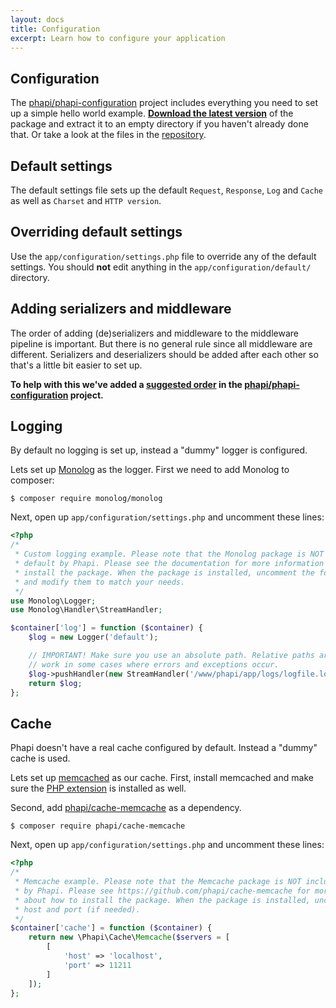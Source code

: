 ```yaml
---
layout: docs
title: Configuration
excerpt: Learn how to configure your application
---
```


## Configuration
The [phapi/phapi-configuration](https://github.com/phapi/phapi-configuration) project includes everything you need to set up a simple hello world example. **[Download the latest version](https://github.com/phapi/phapi-configuration/archive/master.zip)** of the package and extract it to an empty directory if you haven't already done that. Or take a look at the files in the [repository](https://github.com/phapi/phapi-configuration).

## Default settings
The default settings file sets up the default <code>Request</code>, <code>Response</code>, <code>Log</code> and <code>Cache</code> as well as <code>Charset</code> and <code>HTTP version</code>.

## Overriding default settings
Use the <code>app/configuration/settings.php</code> file to override any of the default settings. You should **not** edit anything in the <code>app/configuration/default/</code> directory.

## Adding serializers and middleware
The order of adding (de)serializers and middleware to the middleware pipeline is important. But there is no general rule since all middleware are different. Serializers and deserializers should be added after each other so that's a little bit easier to set up.

**To help with this we've added a [suggested order](https://github.com/phapi/phapi-configuration/blob/master/app/configuration/middleware.php) in the [phapi/phapi-configuration](https://github.com/phapi/phapi-configuration/) project.**

## Logging
By default no logging is set up, instead a "dummy" logger is configured.

Lets set up [Monolog]() as the logger. First we need to add Monolog to composer:

```shell
$ composer require monolog/monolog
```

Next, open up <code>app/configuration/settings.php</code> and uncomment these lines:

```php
<?php
/*
 * Custom logging example. Please note that the Monolog package is NOT included by
 * default by Phapi. Please see the documentation for more information about how to
 * install the package. When the package is installed, uncomment the following lines
 * and modify them to match your needs.
 */
use Monolog\Logger;
use Monolog\Handler\StreamHandler;

$container['log'] = function ($container) {
    $log = new Logger('default');

    // IMPORTANT! Make sure you use an absolute path. Relative paths aren't guaranteed to
    // work in some cases where errors and exceptions occur.
    $log->pushHandler(new StreamHandler('/www/phapi/app/logs/logfile.log', Logger::WARNING));
    return $log;
};
```

## Cache
Phapi doesn't have a real cache configured by default. Instead a "dummy" cache is used.

Lets set up [memcached](http://www.memcached.org/) as our cache. First, install memcached and make sure the [PHP extension](http://php.net/manual/en/book.memcache.php) is installed as well.

Second, add [phapi/cache-memcache](https://github.com/phapi/cache-memcache) as a dependency.

```shell
$ composer require phapi/cache-memcache
```

Next, open up <code>app/configuration/settings.php</code> and uncomment these lines:

```php
<?php
/*
 * Memcache example. Please note that the Memcache package is NOT included by default
 * by Phapi. Please see https://github.com/phapi/cache-memcache for more information
 * about how to install the package. When the package is installed, uncomment and modify
 * host and port (if needed).
 */
$container['cache'] = function ($container) {
    return new \Phapi\Cache\Memcache($servers = [
        [
            'host' => 'localhost',
            'port' => 11211
        ]
    ]);
};
```
